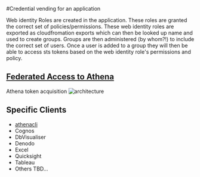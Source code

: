 #Credential vending for an application

Web identity Roles are created in the application. These roles are granted the
correct set of policies/permissions. These web identity roles are exported as
cloudfromation exports which can then be looked up name and used to create groups.
Groups are then administered (by whom?!) to include the correct set of users.
Once a user is added to a group they will then be able to access sts tokens
based on the web identity role's permissions and policy.

## [Federated Access to Athena](https://docs.aws.amazon.com/athena/latest/ug/access-federation-saml.html)

Athena token acquisition ![architecture ](https://docs.aws.amazon.com/athena/latest/ug/images/athena-saml-based-federation.png)

## Specific Clients

* [athenacli](https://github.com/ucopacme/amazon-cognito-cdk-example-for-getting-aws-credentials/blob/dev/docs/athenacli.md)
* Cognos
* DbVisualiser
* Denodo
* Excel
* Quicksight
* Tableau
* Others TBD...
